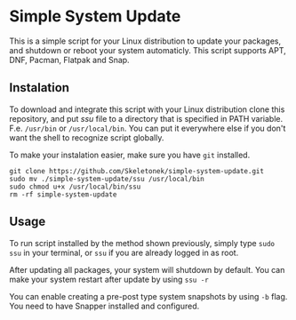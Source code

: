 # Simple System Update

This is a simple script for your Linux distribution to update your packages, and shutdown or reboot your system automaticly. This script supports APT, DNF, Pacman, Flatpak and Snap.

## Instalation

To download and integrate this script with your Linux distribution clone this repository, and put *ssu* file to a directory that is specified in PATH variable. F.e. `/usr/bin` or `/usr/local/bin`. You can put it everywhere else if you don't want the shell to recognize script globally.

To make your instalation easier, make sure you have `git` installed.


```
git clone https://github.com/Skeletonek/simple-system-update.git
sudo mv ./simple-system-update/ssu /usr/local/bin
sudo chmod u+x /usr/local/bin/ssu
rm -rf simple-system-update
```

## Usage

To run script installed by the method shown previously, simply type `sudo ssu` in your terminal, or `ssu` if you are already logged in as root.

After updating all packages, your system will shutdown by default. You can make your system restart after update by using `ssu -r`

You can enable creating a pre-post type system snapshots by using `-b` flag. You need to have Snapper installed and configured.
